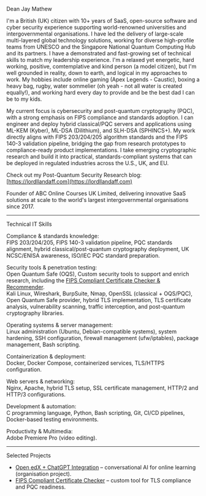 Dean Jay Mathew

I'm a British (UK) citizen with 10+ years of SaaS, open-source software and cyber security experience supporting world-renowned universities and intergovernmental organisations. I have led the delivery of large-scale multi-layered global technology solutions, working for diverse high-profile teams from UNESCO and the Singapore National Quantum Computing Hub and its partners. I have a demonstrated and fast-growing set of technical skills to match my leadership experience. I'm a relaxed yet energetic, hard working, positive, comtemplative and kind person (a model citizen), but I'm well grounded in reality, down to earth, and logical in my approaches to work. My hobbies include online gaming (Apex Legends - Caustic), boxing a heavy bag, rugby, water sommelier (oh yeah - not all water is created equally!), and working hard every day to provide and be the best dad I can be to my kids.

My current focus is cybersecurity and post-quantum cryptography (PQC), with a strong emphasis on FIPS compliance and standards adoption. I can engineer and deploy hybrid classical/PQC servers and applications using ML-KEM (Kyber), ML-DSA (Dilithium), and SLH-DSA (SPHINCS+). My work directly aligns with FIPS 203/204/205 algorithm standards and the FIPS 140-3 validation pipeline, bridging the gap from research prototypes to compliance-ready product implementations. I take emerging cryptographic research and build it into practical, standards-compliant systems that can be deployed in regulated industries across the U.S., UK, and EU. 

Check out my Post-Quantum Security Research blog: [https://lordllandaff.com](https://lordllandaff.com)

Founder of ABC Online Courses UK Limited, delivering innovative SaaS solutions at scale to the world's largest intergovernmental organisations since 2017.  

---

Technical IT Skills

Compliance & standards knowledge:  
FIPS 203/204/205, FIPS 140-3 validation pipeline, PQC standards alignment, hybrid classical/post-quantum cryptography deployment, UK NCSC/ENISA awareness, ISO/IEC PQC standard preparation.  

Security tools & penetration testing:  
Open Quantum Safe (OQS), Custom security tools to support and enrich research, including the [FIPS Compliant Certificate Checker & Recommender](https://hub.docker.com/r/deansmachines/fips_cert_checker_app).  
Kali Linux, Wireshark, BurpSuite, Nmap, OpenSSL (classical + OQS/PQC), Open Quantum Safe provider, hybrid TLS implementation, TLS certificate analysis, vulnerability scanning, traffic interception, and post-quantum cryptography libraries.  

Operating systems & server management:  
Linux administration (Ubuntu, Debian-compatible systems), system hardening, SSH configuration, firewall management (ufw/iptables), package management, Bash scripting.  

Containerization & deployment:  
Docker, Docker Compose, containerized services, TLS/HTTPS configuration.  

Web servers & networking:  
Nginx, Apache, hybrid TLS setup, SSL certificate management, HTTP/2 and HTTP/3 configurations.  

Development & automation:  
C programming language, Python, Bash scripting, Git, CI/CD pipelines, Docker-based testing environments.  

Productivity & Multimedia:  
Adobe Premiere Pro (video editing).  

---

Selected Projects

- [Open edX + ChatGPT Integration](https://github.com/YourOrg/OpenEdX-ChatGPT) – conversational AI for online learning (organisation project).  
- [FIPS Compliant Certificate Checker](https://github.com/DeanJayMathew/fips_compliant_cert_checker_app) – custom tool for TLS compliance and PQC readiness.  
